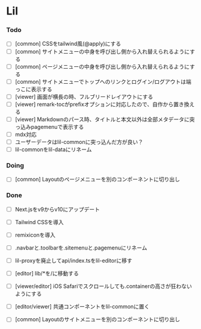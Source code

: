 # Lil

### Todo

- [ ] [common] CSSをtailwind風(@apply)にする  
- [ ] [common] サイトメニューの中身を呼び出し側から入れ替えられるようにする  
- [ ] [common] ページメニューの中身を呼び出し側から入れ替えられるようにする  
- [ ] [common] サイトメニューでトップへのリンクとログイン/ログアウトは端っこに表示する  
- [ ] [viewer] 画面が横長の時、フルブリードレイアウトにする  
- [ ] [viewer] remark-tocがprefixオプションに対応したので、自作から置き換える  
- [ ] [viewer] Markdownのパース時、タイトルと本文以外は全部メタデータに突っ込みpagemenuで表示する  
- [ ] mdx対応  
- [ ] ユーザーデータはlil-commonに突っ込んだ方が良い？  
- [ ] lil-commonをlil-dataにリネーム  

### Doing

- [ ] [common] Layoutのページメニューを別のコンポーネントに切り出し  

### Done

- [ ] Next.jsをv9からv10にアップデート  
- [ ] Tailwind CSSを導入  
- [ ] remixiconを導入  
- [ ] .navbarと.toolbarを.sitemenuと.pagemenuにリネーム  
- [ ] lil-proxyを廃止してapi/index.tsをlil-editorに移す  
- [ ] [editor] lib/*を/に移動する  
- [ ] [viewer/editor] iOS Safariでスクロールしても.containerの高さが狂わないようにする  
- [ ] [editor/viewer] 共通コンポーネントをlil-commonに置く  
- [ ] [common] Layoutのサイトメニューを別のコンポーネントに切り出し  

